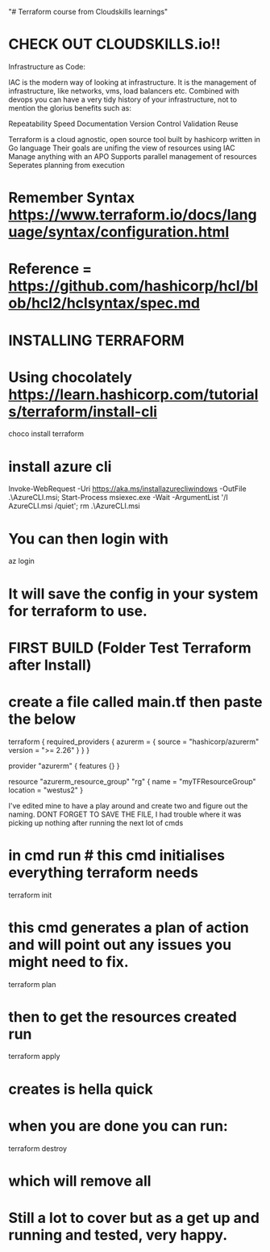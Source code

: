 "# Terraform course from Cloudskills learnings" 
# CHECK OUT CLOUDSKILLS.io!!

Infrastructure as Code:

IAC is the modern way of looking at infrastructure. It is the management of infrastructure, like networks, vms, load balancers etc.
Combined with devops you can have a very tidy history of your infrastructure, not to mention the glorius benefits such as:

Repeatability
Speed
Documentation
Version Control
Validation
Reuse

Terraform is a cloud agnostic, open source tool built by hashicorp
written in Go language
Their goals are unifing the view of resources using IAC
Manage anything with an APO
Supports parallel management of resources
Seperates planning from execution

# Remember Syntax https://www.terraform.io/docs/language/syntax/configuration.html

# Reference = https://github.com/hashicorp/hcl/blob/hcl2/hclsyntax/spec.md


# INSTALLING TERRAFORM
# Using chocolately https://learn.hashicorp.com/tutorials/terraform/install-cli

choco install terraform




# install azure cli
Invoke-WebRequest -Uri https://aka.ms/installazurecliwindows -OutFile .\AzureCLI.msi; Start-Process msiexec.exe -Wait -ArgumentList '/I AzureCLI.msi /quiet'; rm .\AzureCLI.msi

# You can then login with
az login

# It will save the config in your system for terraform to use.

# FIRST BUILD (Folder Test Terraform after Install)

# create a file called main.tf then paste the below

terraform {
  required_providers {
    azurerm = {
      source = "hashicorp/azurerm"
      version = ">= 2.26"
    }
  }
}

provider "azurerm" {
  features {}
}

resource "azurerm_resource_group" "rg" {
  name     = "myTFResourceGroup"
  location = "westus2"
}

I've edited mine to have a play around and create two and figure out the naming. DONT FORGET TO SAVE THE FILE, I had trouble where it was picking up nothing after running the next lot of cmds

# in cmd run # this cmd initialises everything terraform needs
terraform init

# this cmd generates a plan of action and will point out any issues you might need to fix.
terraform plan

# then to get the resources created run
terraform apply

# creates is hella quick
# when you are done you can run:

terraform destroy 

# which will remove all

# Still a lot to cover but as a get up and running and tested, very happy.
